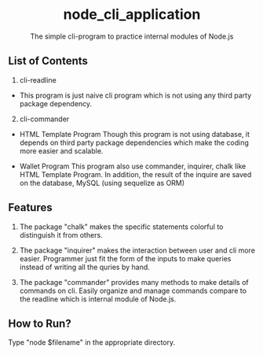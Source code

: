 <h1 align="center">node_cli_application</h1>
<div align="center">
    The simple cli-program to practice internal modules of Node.js
</div>

## List of Contents

1. cli-readline

-   This program is just naive cli program which is not using any third party package dependency.

2. cli-commander

-   HTML Template Program
    Though this program is not using database, it depends on third party package dependencies which make the coding more easier and scalable.

-   Wallet Program
    This program also use commander, inquirer, chalk like HTML Template Program. In addition, the result of the inquire are saved on the database, MySQL (using sequelize as ORM)

## Features

1. The package "chalk" makes the specific statements colorful to distinguish it from others.

2. The package "inquirer" makes the interaction between user and cli more easier. Programmer just fit the form of the inputs to make queries instead of writing all the quries by hand.

3. The package "commander" provides many methods to make details of commands on cli. Easily organize and manage commands compare to the readline which is internal module of Node.js.

## How to Run?

Type "node \$filename" in the appropriate directory.
